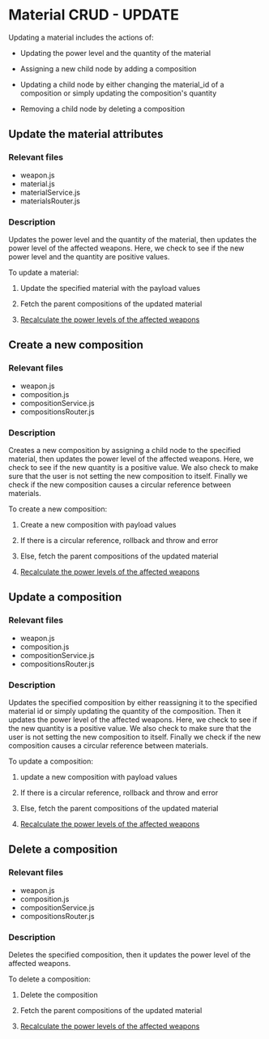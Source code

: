 # Material CRUD - UPDATE

Updating a material includes the actions of:

- Updating the power level and the quantity of the material

- Assigning a new child node by adding a composition

- Updating a child node by either changing the material_id of a composition or simply updating the composition's quantity

- Removing a child node by deleting a composition

## Update the material attributes

### Relevant files

- weapon.js
- material.js
- materialService.js
- materialsRouter.js

### Description

Updates the power level and the quantity of the material, then updates the power level of the affected weapons. Here, we check to see if the new power level and the quantity are positive values.

To update a material:

1. Update the specified material with the payload values

2. Fetch the parent compositions of the updated material

3. [Recalculate the power levels of the affected weapons](quests.md#quest-3-recalculate-power-level-of-affected-weapons-after-an-update-on-a-material)

## Create a new composition

### Relevant files

- weapon.js
- composition.js
- compositionService.js
- compositionsRouter.js

### Description

Creates a new composition by assigning a child node to the specified material, then updates the power level of the affected weapons. Here, we check to see if the new quantity is a positive value. We also check to make sure that the user is not setting the new composition to itself. Finally we check if the new composition causes a circular reference between materials.

To create a new composition:

1. Create a new composition with payload values

2. If there is a circular reference, rollback and throw and error

3. Else, fetch the parent compositions of the updated material

4. [Recalculate the power levels of the affected weapons](quests.md#quest-3-recalculate-power-level-of-affected-weapons-after-an-update-on-a-material)

## Update a composition

### Relevant files

- weapon.js
- composition.js
- compositionService.js
- compositionsRouter.js

### Description

Updates the specified composition by either reassigning it to the specified material id or simply updating the quantity of the composition. Then it updates the power level of the affected weapons. Here, we check to see if the new quantity is a positive value. We also check to make sure that the user is not setting the new composition to itself. Finally we check if the new composition causes a circular reference between materials.

To update a composition:

1. update a new composition with payload values

2. If there is a circular reference, rollback and throw and error

3. Else, fetch the parent compositions of the updated material

4. [Recalculate the power levels of the affected weapons](quests.md#quest-3-recalculate-power-level-of-affected-weapons-after-an-update-on-a-material)

## Delete a composition

### Relevant files

- weapon.js
- composition.js
- compositionService.js
- compositionsRouter.js

### Description

Deletes the specified composition, then it updates the power level of the affected weapons.

To delete a composition:

1. Delete the composition

2. Fetch the parent compositions of the updated material

3. [Recalculate the power levels of the affected weapons](quests.md#quest-3-recalculate-power-level-of-affected-weapons-after-an-update-on-a-material)
